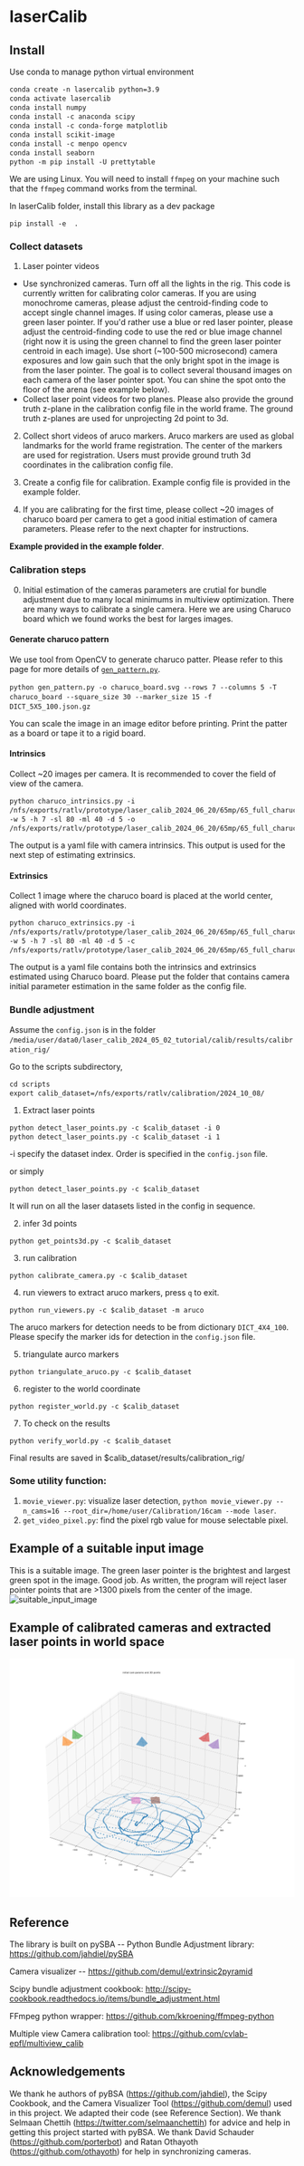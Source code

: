 # laserCalib


## Install


Use conda to manage python virtual environment


```
conda create -n lasercalib python=3.9
conda activate lasercalib
conda install numpy
conda install -c anaconda scipy
conda install -c conda-forge matplotlib
conda install scikit-image
conda install -c menpo opencv
conda install seaborn
python -m pip install -U prettytable
```
We are using Linux. You will need to install `ffmpeg` on your machine such that the `ffmpeg` command works from the terminal. 


In laserCalib folder, install this library as a dev package
```
pip install -e  .
```


### Collect datasets 
1. Laser pointer videos 


- Use synchronized cameras. Turn off all the lights in the rig. This code is currently written for calibrating color cameras. If you are using monochrome cameras, please adjust the centroid-finding code to accept single channel images. If using color cameras, please use a green laser pointer. If you'd rather use a blue or red laser pointer, please adjust the centroid-finding code to use the red or blue image channel (right now it is using the green channel to find the green laser pointer centroid in each image). Use short (~100-500 microsecond) camera exposures and low gain such that the only bright spot in the image is from the laser pointer. The goal is to collect several thousand images on each camera of the laser pointer spot. You can shine the spot onto the floor of the arena (see example below).
- Collect laser point videos for two planes. Please also provide the ground truth z-plane in the calibration config file in the world frame. The ground truth z-planes are used for unprojecting 2d point to 3d.


2. Collect short videos of aruco markers. Aruco markers are used as global landmarks for the world frame registration. The center of the markers are used for registration. Users must provide ground truth 3d coordinates in the calibration config file.


3. Create a config file for calibration. Example config file is provided in the example folder.
 
4. If you are calibrating for the first time, please collect ~20 images of charuco board per camera to get a good initial estimation of camera parameters. Please refer to the next chapter for instructions. 

<strong>Example provided in the example folder</strong>. 


### Calibration steps

0. Initial estimation of the cameras parameters are crutial for bundle adjustment due to many local minimums in multiview optimization. There are many ways to calibrate a single camera. Here we are using Charuco board which we found works the best for larges images. 

#### Generate charuco pattern

We use tool from OpenCV to generate charuco patter. Please refer to this page for more details of [`gen_pattern.py`](https://docs.opencv.org/4.x/da/d0d/tutorial_camera_calibration_pattern.html). 


`python gen_pattern.py -o charuco_board.svg --rows 7 --columns 5 -T charuco_board --square_size 30 --marker_size 15 -f DICT_5X5_100.json.gz`

You can scale the image in an image editor before printing. Print the patter as a board or tape it to a rigid board. 


#### Intrinsics
Collect ~20 images per camera. It is recommended to cover the field of view of the camera. 

```
python charuco_intrinsics.py -i /nfs/exports/ratlv/prototype/laser_calib_2024_06_20/65mp/65_full_charuco_80_40/ -w 5 -h 7 -sl 80 -ml 40 -d 5 -o /nfs/exports/ratlv/prototype/laser_calib_2024_06_20/65mp/65_full_charuco_80_40/output/
```

The output is a yaml file with camera intrinsics. This output is used for the next step of estimating extrinsics. 

#### Extrinsics
Collect 1 image where the charuco board is placed at the world center, aligned with world coordinates. 

```
python charuco_extrinsics.py -i /nfs/exports/ratlv/prototype/laser_calib_2024_06_20/65mp/65_full_charuco_80_40/Cam2005322_image100.tif -w 5 -h 7 -sl 80 -ml 40 -d 5 -c /nfs/exports/ratlv/prototype/laser_calib_2024_06_20/65mp/65_full_charuco_80_40/output/65_full_charuco_80_40.yaml
```

The output is a yaml file contains both the intrinsics and extrinsics estimated using Charuco board. Please put the folder that contains camera initial parameter estimation in the same folder as the config file. 


### Bundle adjustment
Assume the `config.json` is in the folder `/media/user/data0/laser_calib_2024_05_02_tutorial/calib/results/calibration_rig/`


Go to the scripts subdirectory,


```
cd scripts 
export calib_dataset=/nfs/exports/ratlv/calibration/2024_10_08/
```


1. Extract laser points
```
python detect_laser_points.py -c $calib_dataset -i 0
python detect_laser_points.py -c $calib_dataset -i 1
```
-i specify the dataset index. Order is specified in the `config.json` file. 

or simply 
```
python detect_laser_points.py -c $calib_dataset
```
It will run on all the laser datasets listed in the config in sequence. 


2. infer 3d points
```
python get_points3d.py -c $calib_dataset
```


3. run calibration
```
python calibrate_camera.py -c $calib_dataset
```


4. run viewers to extract aruco markers, press `q` to exit. 
```
python run_viewers.py -c $calib_dataset -m aruco
```
The aruco markers for detection needs to be from dictionary `DICT_4X4_100`. Please specify the marker ids for detection in the `config.json` file.


5. triangulate aurco markers
```
python triangulate_aruco.py -c $calib_dataset
```


6. register to the world coordinate
```
python register_world.py -c $calib_dataset
```


7. To check on the results
```
python verify_world.py -c $calib_dataset
```


Final results are saved in $calib_dataset/results/calibration_rig/




### Some utility function:
1. `movie_viewer.py`: visualize laser detection, `python movie_viewer.py --n_cams=16 --root_dir=/home/user/Calibration/16cam --mode laser`.
2. `get_video_pixel.py`: find the pixel rgb value for mouse selectable pixel.


## Example of a suitable input image 
This is a suitable image. The green laser pointer is the brightest and largest green spot in the image. Good job. As written, the program will reject laser pointer points that are >1300 pixels from the center of the image.  
![suitable_input_image](README_images/suitable_input_image.png) 


## Example of calibrated cameras and extracted laser points in world space 
![laser_points_and_cam_positions](README_images/laser_points_and_cam_positions.png) 


## Reference 
The library is built on pySBA -- Python Bundle Adjustment library: https://github.com/jahdiel/pySBA 


Camera visualizer -- https://github.com/demul/extrinsic2pyramid 


Scipy bundle adjustment cookbook: http://scipy-cookbook.readthedocs.io/items/bundle_adjustment.html 


FFmpeg python wrapper: https://github.com/kkroening/ffmpeg-python 


Multiple view Camera calibration tool: https://github.com/cvlab-epfl/multiview_calib


## Acknowledgements 
We thank he authors of pyBSA (https://github.com/jahdiel), the Scipy Cookbook, and the Camera Visualizer Tool (https://github.com/demul) used in this project. We adapted their code (see Reference Section). We thank Selmaan Chettih (https://twitter.com/selmaanchettih) for advice and help in getting this project started with pyBSA. We thank David Schauder (https://github.com/porterbot) and Ratan Othayoth (https://github.com/othayoth) for help in synchronizing cameras. 



